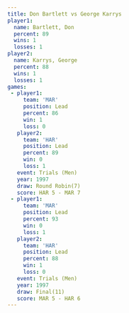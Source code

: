 ```yaml
---
title: Don Bartlett vs George Karrys
player1:              
  name: Bartlett, Don 
  percent: 89         
  wins: 1             
  losses: 1           
player2:              
  name: Karrys, George
  percent: 88         
  wins: 1             
  losses: 1           
games:
 - player1:        
     team: 'MAR'   
     position: Lead
     percent: 86   
     win: 1        
     loss: 0       
   player2:        
     team: 'HAR'   
     position: Lead
     percent: 89   
     win: 0        
     loss: 1       
   event: Trials (Men) 
   year: 1997          
   draw: Round Robin(7)
   score: HAR 5 - MAR 7
 - player1:        
     team: 'MAR'   
     position: Lead
     percent: 93   
     win: 0        
     loss: 1       
   player2:        
     team: 'HAR'   
     position: Lead
     percent: 88   
     win: 1        
     loss: 0       
   event: Trials (Men) 
   year: 1997          
   draw: Final(11)     
   score: MAR 5 - HAR 6
---
```

